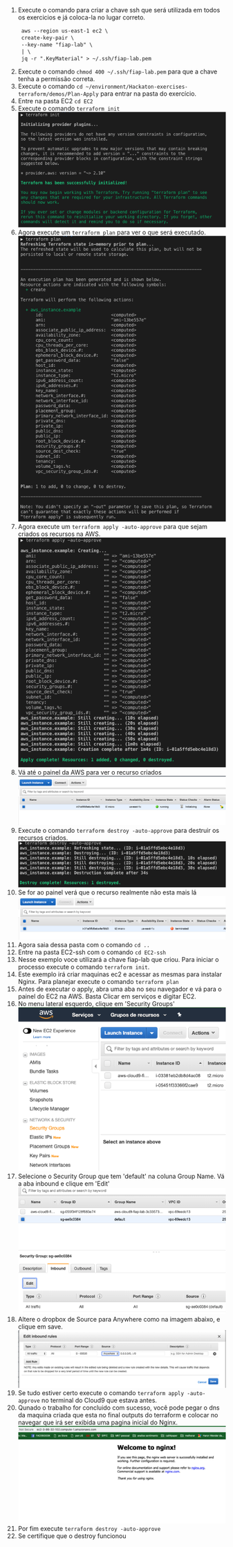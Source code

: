 1. Execute o comando para criar a chave ssh que será utilizada em todos os exercicios e já coloca-la no lugar correto.
   ```
    aws --region us-east-1 ec2 \
    create-key-pair \
    --key-name "fiap-lab" \
    | \
    jq -r ".KeyMaterial" > ~/.ssh/fiap-lab.pem   
   ```
2. Execute o comando `chmod 400 ~/.ssh/fiap-lab.pem` para que a chave tenha a permissão correta.
3. Execute o comando `cd ~/environment/Hackaton-exercises-terraform/demos/Plan-Apply` para entrar na pasta do exercício.
4. Entre na pasta EC2 `cd EC2`
5. Execute o comando `terraform init`
   ![init](images/terraforminit.png)
6. Agora execute um `terraform plan` para ver o que será executado.
   ![plan](images/plan.png)
7. Agora execute um `terraform apply -auto-approve` para que sejam criados os recursos na AWS.
    ![apply](images/apply.png)
8. Vá até o painel da AWS para ver o recurso criados
    ![awspainelec2](images/painelec21.png)
9. Execute o comando `terraform destroy -auto-approve` para destruir os recursos criados.
   ![destroy](images/Destroy.png)
10. Se for ao painel verá que o recurso realmente não esta mais lá
   ![ec22](images/painelec22.png)
11. Agora saia dessa pasta com o comando `cd ..`
12. Entre na pasta EC2-ssh com o comando `cd EC2-ssh`
13. Nesse exemplo voce utilizará a chave fiap-lab que criou. Para iniciar o processo execute o comando `terraform init`.
14. Este exemplo irá criar maquinas ec2 e acessar as mesmas para instalar Nginx. Para planejar execute o comando `terraform plan`
15. Antes de executar o apply, abra uma aba no seu navegador e vá para o painel do EC2 na AWS. Basta Clicar em serviços e digitar EC2.
16. No menu lateral esquerdo, clique em 'Security Groups' 
    ![](images/painelec2.png)
17. Selecione o Security Group que tem 'default' na coluna Group Name. Vá a aba inbound e clique em 'Edit'
    ![](images/sgpainel.png)
18. Altere o dropbox de Source para Anywhere como na imagem abaixo, e clique em save.
    ![](images/anywhere.png)
19. Se tudo estiver certo execute o comando `terraform apply -auto-approve` no terminal do Cloud9 que estava antes.
20. Qunado o trabalho for concluido com sucesso, você pode pegar o dns da maquina criada que esta no final outputs do terraform e colocar no navegar que irá ser exibida uma pagina inicial do Nginx.
    ![nginx](images/nginxworks.png)
21. Por fim execute `terraform destroy -auto-approve`
22. Se certifique que o destroy funcionou



